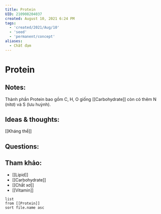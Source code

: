 ```yaml
---
title: Protein
UID: 210908204037
created: August 10, 2021 6:24 PM
tags:
  - 'created/2021/Aug/10'
  - 'seed'
  - 'permanent/concept'
aliases:
  - Chất đạm
---
```

# Protein

## Notes:
Thành phần Protein bao gồm C, H, O giống [[Carbohydrate]] còn có thêm N (nitơ) và S (lưu huỳnh).

## Ideas & thoughts:
[[Kháng thể]]

## Questions:


## Tham khảo:
- [[Lipid]]
- [[Carbohydrate]]
- [[Chất xơ]]
- [[Vitamin]]
```dataview
list
from [[Protein]]
sort file.name asc
```
